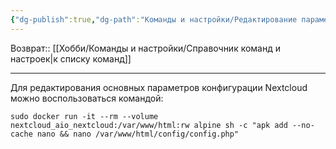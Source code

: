 ```yaml
---
{"dg-publish":true,"dg-path":"Команды и настройки/Редактирование параметров Nextclouds AIO config.php.md","permalink":"/komandy-i-nastrojki/redaktirovanie-parametrov-nextclouds-aio-config-php/","updated":"2024-09-03T16:14:16+03:00"}
---
```


Возврат:: [[Хобби/Команды и настройки/Справочник команд и настроек\|к списку команд]]

---

Для редактирования основных параметров конфигурации Nextcloud можно воспользоваться командой:

```shell
sudo docker run -it --rm --volume nextcloud_aio_nextcloud:/var/www/html:rw alpine sh -c "apk add --no-cache nano && nano /var/www/html/config/config.php"
```